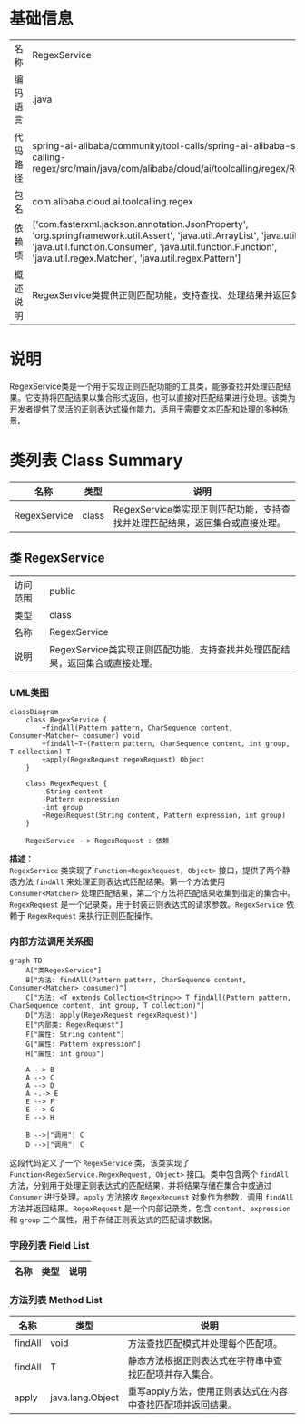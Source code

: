 # 基础信息

|      |      |
|------|------|
| 名称 | RegexService |
| 编码语言 | .java |
| 代码路径 | spring-ai-alibaba/community/tool-calls/spring-ai-alibaba-starter-tool-calling-regex/src/main/java/com/alibaba/cloud/ai/toolcalling/regex/RegexService.java |
| 包名 | com.alibaba.cloud.ai.toolcalling.regex |
| 依赖项 | ['com.fasterxml.jackson.annotation.JsonProperty', 'org.springframework.util.Assert', 'java.util.ArrayList', 'java.util.Collection', 'java.util.function.Consumer', 'java.util.function.Function', 'java.util.regex.Matcher', 'java.util.regex.Pattern'] |
| 概述说明 | RegexService类提供正则匹配功能，支持查找、处理结果并返回集合或直接处理。 |

# 说明

RegexService类是一个用于实现正则匹配功能的工具类，能够查找并处理匹配结果。它支持将匹配结果以集合形式返回，也可以直接对匹配结果进行处理。该类为开发者提供了灵活的正则表达式操作能力，适用于需要文本匹配和处理的多种场景。

# 类列表 Class Summary

| 名称   | 类型  | 说明 |
|-------|------|-------------|
| RegexService | class | RegexService类实现正则匹配功能，支持查找并处理匹配结果，返回集合或直接处理。 |



## 类 RegexService

|      |      |
|------|------|
| 访问范围 | public |
| 类型 | class |
| 名称 | RegexService |
| 说明 | RegexService类实现正则匹配功能，支持查找并处理匹配结果，返回集合或直接处理。 |


### UML类图

```mermaid
classDiagram
    class RegexService {
        +findAll(Pattern pattern, CharSequence content, Consumer~Matcher~ consumer) void
        +findAll~T~(Pattern pattern, CharSequence content, int group, T collection) T
        +apply(RegexRequest regexRequest) Object
    }

    class RegexRequest {
        -String content
        -Pattern expression
        -int group
        +RegexRequest(String content, Pattern expression, int group)
    }

    RegexService --> RegexRequest : 依赖
```

**描述：**  
`RegexService` 类实现了 `Function<RegexRequest, Object>` 接口，提供了两个静态方法 `findAll` 来处理正则表达式匹配结果。第一个方法使用 `Consumer<Matcher>` 处理匹配结果，第二个方法将匹配结果收集到指定的集合中。`RegexRequest` 是一个记录类，用于封装正则表达式的请求参数。`RegexService` 依赖于 `RegexRequest` 来执行正则匹配操作。


### 内部方法调用关系图

```mermaid
graph TD
    A["类RegexService"]
    B["方法: findAll(Pattern pattern, CharSequence content, Consumer<Matcher> consumer)"]
    C["方法: <T extends Collection<String>> T findAll(Pattern pattern, CharSequence content, int group, T collection)"]
    D["方法: apply(RegexRequest regexRequest)"]
    E["内部类: RegexRequest"]
    F["属性: String content"]
    G["属性: Pattern expression"]
    H["属性: int group"]

    A --> B
    A --> C
    A --> D
    A -.-> E
    E --> F
    E --> G
    E --> H

    B -->|"调用"| C
    D -->|"调用"| C
```

这段代码定义了一个 `RegexService` 类，该类实现了 `Function<RegexService.RegexRequest, Object>` 接口。类中包含两个 `findAll` 方法，分别用于处理正则表达式的匹配结果，并将结果存储在集合中或通过 `Consumer` 进行处理。`apply` 方法接收 `RegexRequest` 对象作为参数，调用 `findAll` 方法并返回结果。`RegexRequest` 是一个内部记录类，包含 `content`、`expression` 和 `group` 三个属性，用于存储正则表达式的匹配请求数据。

### 字段列表 Field List

| 名称  | 类型  | 说明 |
|-------|-------|------|

### 方法列表 Method List

| 名称  | 类型  | 说明 |
|-------|-------|------|
| findAll | void | 方法查找匹配模式并处理每个匹配项。 |
| findAll | T | 静态方法根据正则表达式在字符串中查找匹配项并存入集合。 |
| apply | java.lang.Object | 重写apply方法，使用正则表达式在内容中查找匹配项并返回结果。 |




